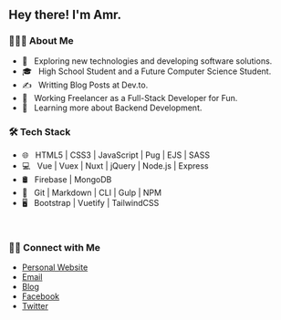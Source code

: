 <h2> Hey there! I'm Amr.</h2>

<h3> 👨🏻‍💻 About Me </h3>

- 🤔 &nbsp; Exploring new technologies and developing software solutions.
- 🎓 &nbsp; High School Student and a Future Computer Science Student.
- ✍️ &nbsp; Writting Blog Posts at Dev.to.
- 💼 &nbsp; Working Freelancer as a Full-Stack Developer for Fun.
- 🌱 &nbsp; Learning more about Backend Development.

<h3>🛠 Tech Stack</h3>

- 🌐 &nbsp; HTML5 | CSS3 | JavaScript | Pug | EJS | SASS
- 💻 &nbsp; Vue | Vuex | Nuxt | jQuery | Node.js | Express
- 🛢 &nbsp; Firebase | MongoDB
- 🔧 &nbsp; Git | Markdown | CLI | Gulp | NPM
- 🖥 &nbsp; Bootstrap | Vuetify | TailwindCSS

<br/>

<h3> 🤝🏻 Connect with Me </h3>

<p align="center">
<ul>
  <li>
    <a href="https://amr-elmohamady.netlify.app/" target="_blank" >Personal Website</a>
  </li>
  <li>
    <a href="mailto:ana.osama.elmohamady@gmail.com">Email</a>
  </li>
  <li>
    <a href="https://dev.to/amrelmohamady" target="_blank" >Blog</a>
  </li>
  <li>
    <a href="https://www.facebook.com/amr.elmohamady.1426/" target="_blank" >Facebook</a>
  </li>
  <li>
    <a href="https://twitter.com/Amr__Elmohamady" target="_blank" >Twitter</a> 
  </li>  
</ul>
</p>
